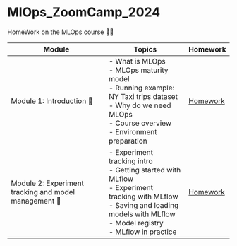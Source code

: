 # MlOps_ZoomCamp_2024
HomeWork on the MLOps course 🚀😤


| Module | Topics | Homework |
|--------|--------|----------|
| Module 1: Introduction 🚀 | - What is MLOps <br> - MLOps maturity model <br> - Running example: NY Taxi trips dataset <br> - Why do we need MLOps <br> - Course overview <br> - Environment preparation | [Homework](week_1/homework.md) |
| Module 2: Experiment tracking and model management 🚀 | - Experiment tracking intro <br> - Getting started with MLflow <br> - Experiment tracking with MLflow <br> - Saving and loading models with MLflow <br> - Model registry <br> - MLflow in practice | [Homework](week_2/homework.md) |
